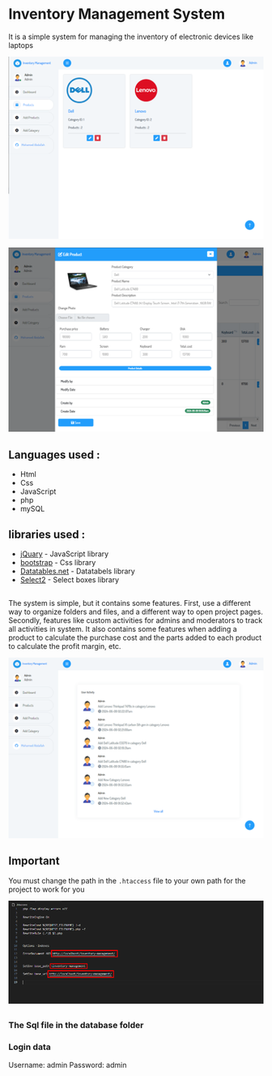 # Inventory Management System


It is a simple system for managing the inventory of electronic devices like laptops 


<p align="center">
  <img src="https://raw.githubusercontent.com/Mo-AlCaesar/Inventory-management/main/inventory-management/screen-shot/224500.png">
</p>

<p align="center">
  <img src="https://raw.githubusercontent.com/Mo-AlCaesar/Inventory-management/main/inventory-management/screen-shot/231146.png">
</p>

## Languages used :

* Html
* Css
* JavaScript
* php
* mySQL

## libraries used :
* [jQuary](https://jquery.com/) - JavaScript library
* [bootstrap](https://getbootstrap.com/docs/5.2/getting-started/introduction/) - Css library
* [Datatables.net](https://datatables.net/) - Datatabels library
* [Select2](https://select2.org/) - Select boxes library

##

The system is simple, but it contains some features.
First, use a different way to organize folders and files, and a different way to open project pages.
Secondly, features like custom activities for admins and moderators to track all activities in system.
It also contains some features when adding a product to calculate the purchase cost and the parts added to each product to calculate the profit margin, etc.

<p align="center">
  <img src="https://raw.githubusercontent.com/Mo-AlCaesar/Inventory-management/main/inventory-management/screen-shot/232827.png">
</p>



## Important 
You must change the path in the `.htaccess` file to your own path for the project to work for you

<p align="center">
  <img src="https://raw.githubusercontent.com/Mo-AlCaesar/Inventory-management/main/inventory-management/screen-shot/231932.png">
</p>


##

### The Sql file in the database folder

### Login data 
Username: admin
Password: admin

